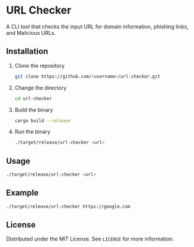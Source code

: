 # URL Checker

A CLI tool that checks the input URL for domain information, phishing links, and Malicious URLs.

## Installation

1. Clone the repository
   ```sh
   git clone https://github.com/<username>/url-checker.git
   ```
2. Change the directory
   ```sh
   cd url-checker
   ```
3. Build the binary
   ```sh
   cargo build --release
   ```
4. Run the binary
   ```sh
   ./target/release/url-checker <url>
   ```

## Usage

```sh
./target/release/url-checker <url>
```

## Example

```sh
./target/release/url-checker https://google.com
```

## License

Distributed under the MIT License. See `LICENSE` for more information.
